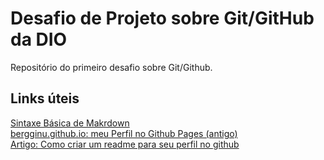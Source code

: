 # Desafio de Projeto sobre Git/GitHub da DIO
Repositório do primeiro desafio sobre Git/Github.

## Links úteis
[Sintaxe Básica de Makrdown](https://www.markdownguide.org/basic-syntax/)  
[bergginu.github.io: meu Perfil no Github Pages (antigo)](https://bergginu.github.io/)  
[Artigo: Como criar um readme para seu perfil no github](https://www.alura.com.br/artigos/como-criar-um-readme-para-seu-perfil-github)  

